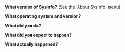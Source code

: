 **What version of SysInfo?** (See the 'About SysInfo' menu)

**What operating system and version?**

**What did you do?**

**What did you expect to happen?**

**What actually happened?**
